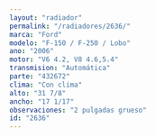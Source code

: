 ```yaml
---
layout: "radiador"
permalink: "/radiadores/2636/"
marca: "Ford"
modelo: "F-150 / F-250 / Lobo"
ano: "2006"
motor: "V6 4.2, V8 4.6,5.4"
transmision: "Automática"
parte: "432672"
clima: "Con clima"
alto: "31 7/8"
ancho: "17 1/17"
observaciones: "2 pulgadas grueso"
id: "2636"
---
```


